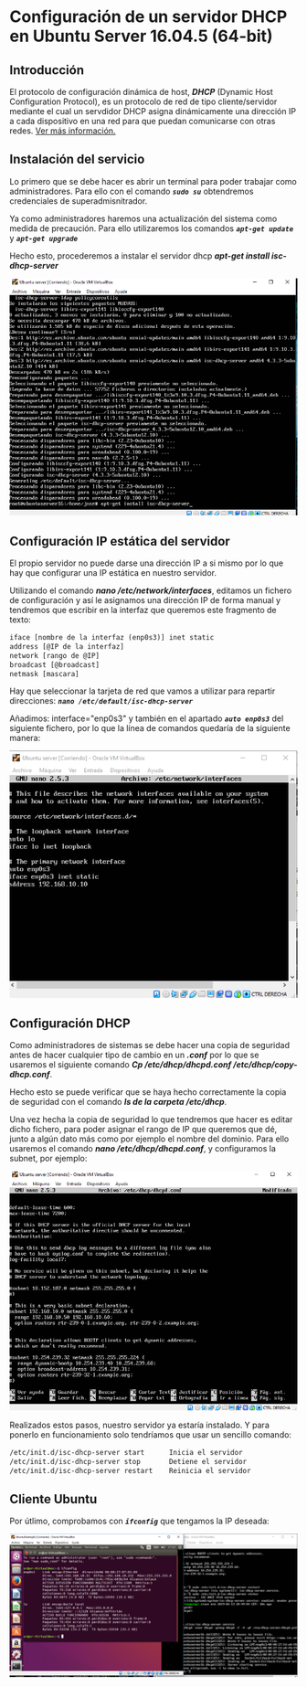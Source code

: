 # Configuración de un servidor DHCP en Ubuntu Server 16.04.5 (64-bit)

## Introducción
El protocolo de configuración dinámica de host, ***DHCP*** (Dynamic Host Configuration Protocol),
es un protocolo de red de tipo cliente/servidor mediante el cual un servdidor DHCP asigna
dinámicamente una dirección IP a cada dispositivo en una red para que puedan comunicarse
con otras redes.
[Ver más información.](https://es.wikipedia.org/wiki/Protocolo_de_configuraci%C3%B3n_din%C3%A1mica_de_host)

## Instalación del servicio
Lo primero que se debe hacer es abrir un terminal para poder trabajar como administradores.
Para ello con el comando ***`sudo su`*** obtendremos credenciales de superadmisnitrador.

Ya como administradores haremos una actualización del sistema como medida de precaución. Para
ello utilizaremos los comandos ***`apt-get update`*** y ***`apt-get upgrade`***

Hecho esto, procederemos a instalar el servidor dhcp ***apt-get install isc-dhcp-server***

![foto](fotosPracticaUbuntuServer/isc.PNG)

## Configuración IP estática del servidor
El propio servidor no puede darse una dirección IP a si mismo por lo que 
hay que configurar una IP estática en nuestro servidor. 

Utilizando el comando ***nano /etc/network/interfaces***, editamos un fichero de configuración
y así le asignamos una dirección IP de forma manual y tendremos que escribir en la interfaz que queremos este fragmento de texto:

    iface [nombre de la interfaz (enp0s3)] inet static
    address [@IP de la interfaz]
    network [rango de @IP]
    broadcast [@broadcast]
    netmask [mascara]
    
Hay que seleccionar la tarjeta de red que vamos a utilizar para repartir direcciones:
***`nano /etc/default/isc-dhcp-server`***

Añadimos: interface="enp0s3" y también en el apartado ***`auto enp0s3`*** del siguiente fichero, por lo que la línea de comandos
quedaría de la siguiente manera:

![foto](fotosPracticaUbuntuServer/interfaces.PNG)

## Configuración DHCP
Como administradores de sistemas se debe hacer una copia de seguridad antes de hacer cualquier tipo de cambio
en un ***.conf*** por lo que se usaremos el siguiente comando ***Cp /etc/dhcp/dhcpd.conf /etc/dhcp/copy-dhcp.conf***.

Hecho esto se puede verificar que se haya hecho correctamente la copia de seguridad con el comando 
***ls de la carpeta /etc/dhcp***.

Una vez hecha la copia de seguridad lo que tendremos que hacer es editar dicho fichero, para poder asignar el rango de 
IP que queremos que dé, junto a algún dato más como por ejemplo el nombre del dominio. Para ello usaremos el 
comando ***nano /etc/dhcp/dhcpd.conf***, y configuramos la subnet, por ejemplo:

![foto](fotosPracticaUbuntuServer/subnet.PNG)

Realizados estos pasos, nuestro servidor ya estaría instalado. Y para ponerlo en funcionamiento solo 
tendríamos que usar un sencillo comando:

    /etc/init.d/isc-dhcp-server start	   Inicia el servidor
    /etc/init.d/isc-dhcp-server stop	   Detiene el servidor
    /etc/init.d/isc-dhcp-server restart	   Reinicia el servidor


## Cliente Ubuntu
Por útlimo, comprobamos con ***`ifconfig`*** que tengamos la IP deseada:

![foto](fotosPracticaUbuntuServer/comprobacion.PNG)

